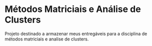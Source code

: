 # Métodos Matriciais e Análise de Clusters

Projeto destinado a armazenar meus entregáveis para a disciplina de métodos matriciais e analise de clusters.
